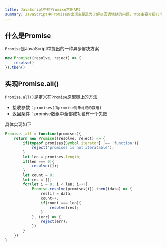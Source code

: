 ```yaml
---
title: JavaScript中的Promise常用API
summary: JavaScript中Promise的出现主要是为了解决回调地狱的问题，本文主要介绍几个常用的Promise API
---
```


## 什么是Promise

`Promise`是JavaScript中提出的一种异步解决方案

```js
new Promise((resolve, reject) => {
    resolve()
}).then()
```

## 实现Promise.all()

`Promise.all()`是定义在`Promise`原型链上的方法

- 接收参数：`promises(由promise对象组成的数组)`
- 返回条件：promise数组中全部成功或有一个失败

具体实现如下

```javascript
Promise._all = function(promises){
    return new Promise((resolve, reject) => {
        if(typeof promises[Symbol.iterator] !== 'function'){
            reject('promises is not iteratable');
        }
        let len = promises.length;
        if(len === 0){
            resolve([]);
        }
        let count = 0;
        let res = [];
        for(let i = 0; i < len; i++){
            Promise.resolve(promises[i]).then((data) => {
                res[i] = data;
                count++;
                if(count === len){
                    resolve(res);
                }
            }, (err) => {
                reject(err);
            })
        }
    })
}
```

